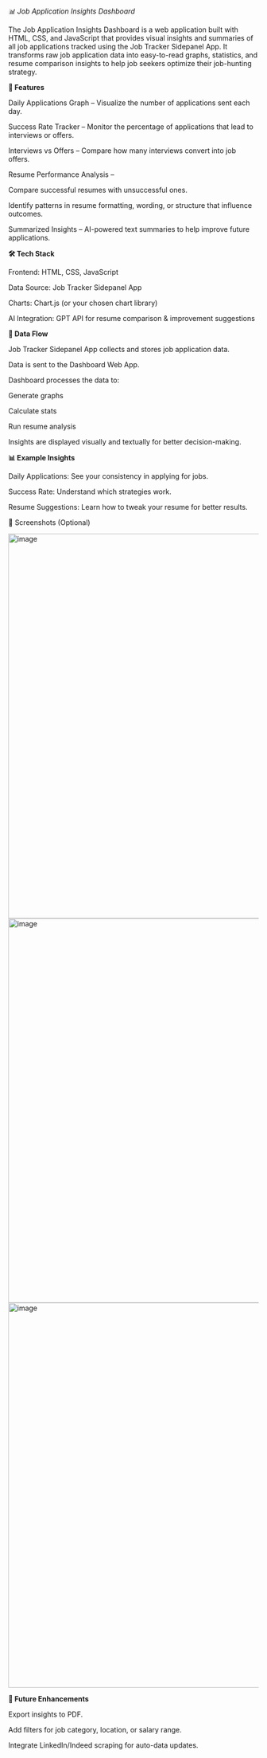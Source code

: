 *📊 Job Application Insights Dashboard*

The Job Application Insights Dashboard is a web application built with HTML, CSS, and JavaScript that provides visual insights and summaries of all job applications tracked using the Job Tracker Sidepanel App.
It transforms raw job application data into easy-to-read graphs, statistics, and resume comparison insights to help job seekers optimize their job-hunting strategy.

**🚀 Features**

Daily Applications Graph – Visualize the number of applications sent each day.

Success Rate Tracker – Monitor the percentage of applications that lead to interviews or offers.

Interviews vs Offers – Compare how many interviews convert into job offers.

Resume Performance Analysis –

Compare successful resumes with unsuccessful ones.

Identify patterns in resume formatting, wording, or structure that influence outcomes.

Summarized Insights – AI-powered text summaries to help improve future applications.

**🛠️ Tech Stack**

Frontend: HTML, CSS, JavaScript

Data Source: Job Tracker Sidepanel App

Charts: Chart.js (or your chosen chart library)

AI Integration: GPT API for resume comparison & improvement suggestions


**🔗 Data Flow**

Job Tracker Sidepanel App collects and stores job application data.

Data is sent to the Dashboard Web App.

Dashboard processes the data to:

Generate graphs

Calculate stats

Run resume analysis

Insights are displayed visually and textually for better decision-making.

**📊 Example Insights**

Daily Applications: See your consistency in applying for jobs.

Success Rate: Understand which strategies work.

Resume Suggestions: Learn how to tweak your resume for better results.

📸 Screenshots (Optional)

<img width="1599" height="773" alt="image" src="https://github.com/user-attachments/assets/58c6ee1d-25c4-4dc7-8080-1a607090ab84" />

<img width="1587" height="772" alt="image" src="https://github.com/user-attachments/assets/b1727f36-db0a-4579-bcde-cc1d88ff59cd" />

<img width="1584" height="773" alt="image" src="https://github.com/user-attachments/assets/048a49ac-fd8f-4963-b6ad-97fcb3e8b334" />


**📌 Future Enhancements**

Export insights to PDF.

Add filters for job category, location, or salary range.

Integrate LinkedIn/Indeed scraping for auto-data updates.

